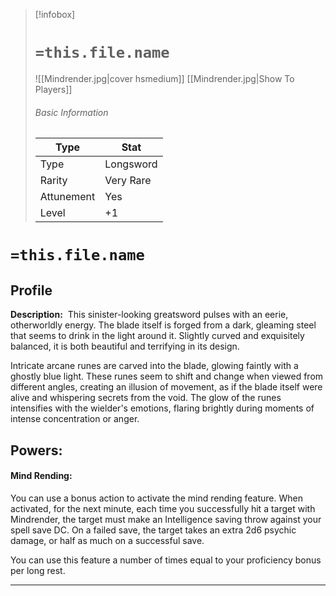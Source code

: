 > [!infobox]
> # `=this.file.name`
> ![[Mindrender.jpg|cover hsmedium]]
> [[Mindrender.jpg|Show To Players]]
> ###### Basic Information
> Type |  Stat |
> ---|---|
> Type | Longsword |
> Rarity | Very Rare |
> Attunement | Yes |
> Level | +1 |

# `=this.file.name`
## Profile

**Description:** 
This sinister-looking greatsword pulses with an eerie, otherworldly energy. The blade itself is forged from a dark, gleaming steel that seems to drink in the light around it. Slightly curved and exquisitely balanced, it is both beautiful and terrifying in its design.

Intricate arcane runes are carved into the blade, glowing faintly with a ghostly blue light. These runes seem to shift and change when viewed from different angles, creating an illusion of movement, as if the blade itself were alive and whispering secrets from the void. The glow of the runes intensifies with the wielder's emotions, flaring brightly during moments of intense concentration or anger.

## Powers:
#### Mind Rending:
You can use a bonus action to activate the mind rending feature. When activated, for the next minute, each time you successfully hit a target with Mindrender, the target must make an Intelligence saving throw against your spell save DC. On a failed save, the target takes an extra 2d6 psychic damage, or half as much on a successful save.

You can use this feature a number of times equal to your proficiency bonus per long rest.

---